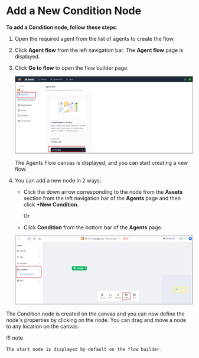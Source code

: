 # Add a New Condition Node

**To add a Condition node, follow these steps**:

1. Open the required agent from the list of agents to create the flow.
2. Click **Agent flow** from the left navigation bar. The **Agent flow** page is displayed.
3. Click **Go to flow** to open the flow builder page.

    <img src="../images/go-to-flow-canvas.png" alt="Go to Flow Canvas" title="Go to Flow Canvas" style="border: 1px solid gray; zoom:80%;">

    The Agents Flow canvas is displayed, and you can start creating a new flow.

1. You can add a new node in 2 ways:

    * Click the down arrow corresponding to the node from the **Assets** section from the left navigation bar of the **Agents** page and then click **+New Condition**.

        Or

    * Click **Condition** from the bottom bar of the **Agents** page.

    <img src="../images/add-a-new-condition-node.png" alt="Add a New Condition Node" title="Add a New Condition Node" style="border: 1px solid gray; zoom:80%;">

The Condition node is created on the canvas and you can now define the node's properties by clicking on the node. You can drag and move a node to any location on the canvas.

!!! note

    The start node is displayed by default on the flow builder.

